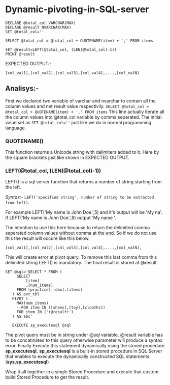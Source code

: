 # Dynamic-pivoting-in-SQL-server
```
DECLARE @total_col VARCHAR(MAX)
DECLARE @result NVARCHAR(MAX)
SET @total_col=''

SELECT @total_col = @total_col + QUOTENAME(item) + ',' FROM items
   
SET @result=LEFT(@total_col, (LEN(@total_col)-1))
PRINT @result
```
EXPECTED OUTPUT:-
```
[col_val1],[col_val2],[col_val3],[col_val4],....,[col_valN]
```

## Analisys:-
First we declared two variable of varchar and nvarchar to contain all the column values and net result value respectivily.
```SELECT @total_col = @total_col + QUOTENAME(item) + ',' FROM items``` This line actually iterate all the column values into @total_col variable by 
comma seperated. The initial value set as ```SET @total_col=''``` just like we do in normal programming language.

### QUOTENAME() 
This function returns a Unicode string with delimiters added to it. Here by the square brackets just like shown in EXPECTED OUTPUT.

### LEFT(@total_col, (LEN(@total_col)-1))
LEFT() is a sql server function that returns a number of string starting from the left.

*Syntax:-* ```LEFT('specified string', number of string to be extracted from left)```.

For example LEFT('My name is John Doe.',5) and it's output will be 'My na'.
If LEFT('My name is John Doe.',8) output 'My name '.

The intention to use this here because to return the delimited comma seperated column values without comma at the end.
So if we do not use this the result will occure like this below.
```
[col_val1],[col_val2],[col_val3],[col_val4],....,[col_valN],
```
This will create error at pivot query. To remove this last comma from this delimited string LEFT() is mandatory.
The final result is stored at @result.

```
SET @sql='SELECT * FROM (
     SELECT
         [item]
         ,[num_items]
     FROM [practice].[dbo].[items]
   ) AS pvt_tbl
   PIVOT (
     MAX(num_items)
     --FOR item IN ([shoes],[toy],[cloaths])
     FOR item IN ('+@result+')
   ) AS abc' 
   
   EXECUTE sp_executesql @sql
```
The pivot query must be in string under @sql variable.
@result variable has to be concatinated to this query otherwise parameter will produce a syntax error. 
Finally Execute this statement dynamically using the stored procedure **sp_executesql.** 
**sp_executesql** is a built-in stored procedure in SQL Server that enables to execute the dynamically constructed SQL statements. (**sys.sp_executesql**)

Wrap it all together in a single Stored Procedure and execute that custom build Stored Procedure to get the result.
   
